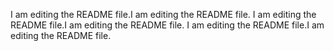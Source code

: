 I am editing the README file.I am editing the README file.
I am editing the README file.I am editing the README file.
I am editing the README file.I am editing the README file.
